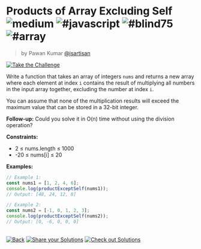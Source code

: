 <!--info-header-start--><h1>Products of Array Excluding Self <img src="https://img.shields.io/badge/-medium-d9901a" alt="medium"/> <img src="https://img.shields.io/badge/-%23javascript-999" alt="#javascript"/> <img src="https://img.shields.io/badge/-%23blind75-999" alt="#blind75"/> <img src="https://img.shields.io/badge/-%23array-999" alt="#array"/></h1><blockquote><p>by Pawan Kumar <a href="https://github.com/jsartisan" target="_blank">@jsartisan</a></p></blockquote><p><a href="https://frontend-challenges.com/challenges/199-products-of-array-excluding-self" target="_blank"><img src="https://img.shields.io/badge/-Take%20the%20Challenge-0d99ff?logo=javascript&logoColor=white" alt="Take the Challenge"/></a> </p><!--info-header-end-->

Write a function that takes an array of integers `nums` and returns a new array where each element at index `i` contains the result of multiplying all numbers in the input array together, excluding the number at index `i`.

You can assume that none of the multiplication results will exceed the maximum value that can be stored in a 32-bit integer.

**Follow-up:** Could you solve it in O(n) time without using the division operation?

**Constraints:**

- 2 ≤ nums.length ≤ 1000
- -20 ≤ nums[i] ≤ 20

**Examples:**

```typescript
// Example 1:
const nums1 = [1, 2, 4, 6];
console.log(productExceptSelf(nums1));
// Output: [48, 24, 12, 8]

// Example 2:
const nums2 = [-1, 0, 1, 2, 3];
console.log(productExceptSelf(nums2));
// Output: [0, -6, 0, 0, 0]
```

<!--info-footer-start--><br><a href="../../README.md" target="_blank"><img src="https://img.shields.io/badge/-Back-grey" alt="Back"/></a> <a href="https://github.com/jsartisan/frontend-challenges/issues/new?template=answer.md&labels=answer,199,undefined&title=199%20-%20Products%20of%20Array%20Excluding%20Self%20-%20undefined&body=" target="_blank"><img src="https://img.shields.io/badge/-Share%20your%20Solutions-teal" alt="Share your Solutions"/></a> <a href="https://github.com/jsartisan/frontend-challenges/issues?q=label%3A199+label%3Aanswer+sort%3Areactions-%2B1-desc" target="_blank"><img src="https://img.shields.io/badge/-Check%20out%20Solutions-de5a77?logo=awesome-lists&logoColor=white" alt="Check out Solutions"/></a> <!--info-footer-end-->
